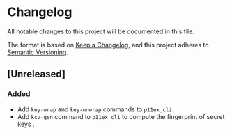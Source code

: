 # Changelog

All notable changes to this project will be documented in this file.

The format is based on [Keep a Changelog](https://keepachangelog.com/en/1.0.0/),
and this project adheres to [Semantic Versioning](https://semver.org/spec/v2.0.0.html).

## [Unreleased]

### Added

- Add `key-wrap` and `key-unwrap` commands to `p11ex_cli`.
- Add `kcv-gen` command to `p11ex_cli` to compute the fingerprint of secret keys .
